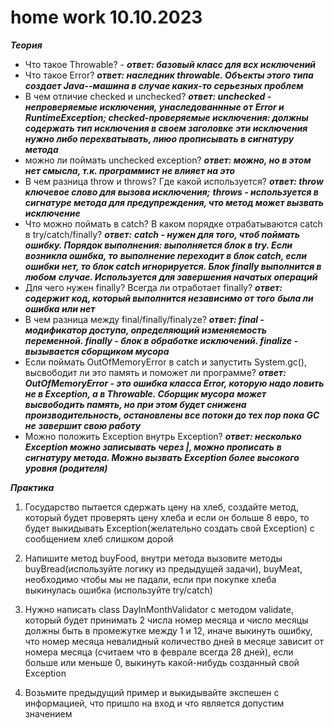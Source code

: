 # home work 10.10.2023

***Теория***
- Что такое Throwable? - ***ответ: базовый класс для всх исключений***
- Что такое Error? ***ответ: наследник throwable. Объекты этого типа создает Java--машина в случае каких-то серьезных проблем***
- В чем отличие checked и unchecked? ***ответ: unchecked - непроверяемые исключения, унаследованнные от***
***Error и RuntimeException; checked-проверяемые исключения: должны содержать тип исключения в своем заголовке***
***эти исключения нужно либо перехватывать, лиюо прописывать в сигнатуру метода***
- можно ли поймать unchecked exception? ***ответ: можно, но в этом нет смысла, т.к. программист не влияет на это***
- В чем разница throw и throws? Где какой используется? ***ответ: throw ключевое слово для вызова исключения;***
***throws - используется в сигнатуре метода для предупреждения, что метод может вызвать исключение***
- Что можно поймать в catch? В каком порядке отрабатываются catch в try/catch/finally? ***ответ:***
***catch - нужен для того, чтоб поймать ошибку. Порядок выполнения: выполняется блок в try. Если возникла ошибка, то***
***выполнение переходит в блок catch, если ошибки нет, то блок catch игнорируется. Блок finally выполнится в любом***
***случае. Используется для завершения начатых операций***
- Для чего нужен finally? Всегда ли отработает finally? ***ответ: содержит код, который выполнится независимо от того***
***была ли ошибка или нет***
- В чем разница между final/finally/finalyze? ***ответ: final - модификатор доступа, определяющий изменяемость***
***переменной. finally - блок в обработке исключений. finalize - вызывается сборщиком мусора***
- Если поймать OutOfMemoryError в catch и запустить System.gc(), высвободит ли это память и поможет ли программе?
***ответ: OutOfMemoryError - это ошибка класса Error, которую надо ловить не в Exception, а в Throwablе. Сборщик мусора***
***может высвободить память, но при этом будет снижена производительность, остановлены все потоки до тех пор пока GC не***
***завершит свою работу***
- Можно положить Exception внутрь Exception? ***ответ: несколько Exception можно записывать через |, можно прописать***
***в сигнатуру метода. Можно вызвать Exception более высокого уровня (родителя)***

***Практика***
1) Государство пытается сдержать цену на хлеб, создайте метод, который будет проверять цену хлеба и если он 
больше 8 евро, то будет выкидывать Exception(желательно создать свой Exception) с сообщением хлеб слишком дорой

2) Напишите метод buyFood, внутри метода вызовите методы buyBread(используйте логику из предыдущей задачи), 
buyMeat, необходимо чтобы мы не падали, если при покупке хлеба выкинулась ошибка (используйте try/catch)

3) Нужно написать class DayInMonthValidator с методом validate, который будет принимать 2 числа номер месяца и число
месяцы должны быть в промежутке между 1 и 12, иначе выкинуть ошибку, что номер месяца невалидный
количество дней в месяце зависит от номера месяца (считаем что в феврале всегда 28 дней), если больше или меньше 0, 
выкинуть какой-нибудь созданный свой Exception

4) Возьмите предыдущий пример и выкидывайте экспешен с информацией, что пришло на вход и что является допустим значением
